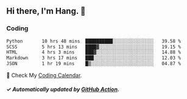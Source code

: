 ## Hi there, I'm Hang. 👋

### Coding

<!--START_SECTION:waka-->

```txt
Python       10 hrs 48 mins  ██████████░░░░░░░░░░░░░░░   39.58 %
SCSS         5 hrs 13 mins   ████▓░░░░░░░░░░░░░░░░░░░░   19.15 %
HTML         4 hrs 3 mins    ███▓░░░░░░░░░░░░░░░░░░░░░   14.88 %
Markdown     3 hrs 17 mins   ███░░░░░░░░░░░░░░░░░░░░░░   12.03 %
JSON         1 hr 19 mins    █▒░░░░░░░░░░░░░░░░░░░░░░░   04.87 %
```

<!--END_SECTION:waka-->

🎉 Check My [Coding Calendar](https://github-chart-huhuhang.vercel.app/huhuhang).

##### ✓ Automatically updated by [GitHub Action](https://github.com/huhuhang/huhuhang/actions).

